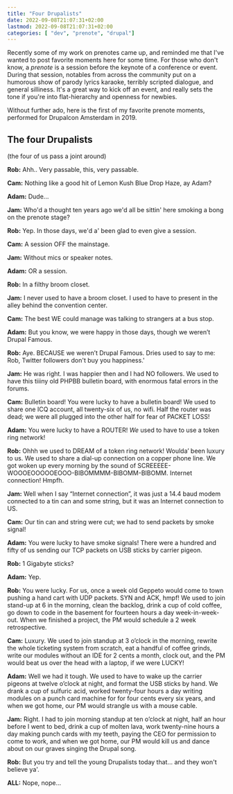 ```yaml
---
title: "Four Drupalists"
date: 2022-09-08T21:07:31+02:00
lastmod: 2022-09-08T21:07:31+02:00
categories: [ "dev", "prenote", "drupal"]
---
```


Recently some of my work on prenotes came up, and reminded me that I've wanted to post favorite moments here for some time. For those who don't know, a *prenote* is a session before the keynote of a conference or event. During that session, notables from across the community put on a humorous show of parody lyrics karaoke, terribly scripted dialogue, and general silliness. It's a great way to kick off an event, and really sets the tone if you're into flat-hierarchy and openness for newbies.

Without further ado, here is the first of my favorite prenote moments, performed for Drupalcon Amsterdam in 2019.

## The four Drupalists

(the four of us pass a joint around)

**Rob:** Ahh.. Very passable, this, very passable.

**Cam:** Nothing like a good hit of Lemon Kush Blue Drop Haze, ay Adam?

**Adam:** Dude...

**Jam:** Who'd a thought ten years ago we'd all be sittin' here smoking a bong on the prenote stage?

**Rob:** Yep. In those days, we'd a' been glad to even give a session.

**Cam:** A session OFF the mainstage.

**Jam:** Without mics or speaker notes.

**Adam:** OR a session.

**Rob:** In a filthy broom closet.

**Jam:** I never used to have a broom closet. I used to have to present in the alley behind the convention center.

**Cam:** The best WE could manage was talking to strangers at a bus stop.

**Adam:** But you know, we were happy in those days, though we weren’t Drupal Famous.

**Rob:** Aye. BECAUSE we weren’t Drupal Famous. Dries used to say to me: Rob, Twitter followers don't buy you happiness.'

**Jam:** He was right. I was happier then and I had NO followers. We used to have this tiiiny old PHPBB bulletin board, with enormous fatal errors in the forums.

**Cam:** Bulletin board! You were lucky to have a bulletin board! We used to share one ICQ account, all twenty-six of us, no wifi. Half the router was dead; we were all plugged into the other half for fear of PACKET LOSS!

**Adam:** You were lucky to have a ROUTER! *We* used to have to use a token ring network!

**Rob:** Ohhh we used to DREAM of a token ring network! Woulda’ been luxury to us. We used to share a dial-up connection on a copper phone line. We got woken up every morning by the sound of SCREEEEE-WOOOEOOOOOEOOO-BIBOMMMM-BIBOMM-BIBOMM. Internet connection! Hmpfh.

**Jam:** Well when I say “Internet connection”, it was just a 14.4 baud modem connected to a tin can and some string, but it was an Internet connection to US.

**Cam:** Our tin can and string were cut; we had to send packets by smoke signal!

**Adam:** You were lucky to have smoke signals! There were a hundred and fifty of us sending our TCP packets on USB sticks by carrier pigeon.

**Rob:** 1 Gigabyte sticks?

**Adam:** Yep.

**Rob:** You were lucky. For us, once a week old Geppeto would come to town pushing a hand cart with UDP packets. SYN and ACK, hmpf! We used to join stand-up at 6 in the morning, clean the backlog, drink a cup of cold coffee, go down to code in the basement for fourteen hours a day week-in-week-out. When we finished a project, the PM would schedule a 2 week retrospective.

**Cam:** Luxury. We used to join standup at 3 o’clock in the morning, rewrite the whole ticketing system from scratch, eat a handful of coffee grinds, write our modules without an IDE for 2 cents a month, clock out, and the PM would beat us over the head with a laptop, if we were LUCKY!

**Adam:** Well we had it tough. We used to have to wake up the carrier pigeons at twelve o’clock at night, and format the USB sticks by hand. We drank a cup of sulfuric acid, worked twenty-four hours a day writing modules on a punch card machine for for four cents every six years, and when we got home, our PM would strangle us with a mouse cable.

**Jam:** Right. I had to join morning standup at ten o’clock at night, half an hour before I went to bed, drink a cup of molten lava, work twenty-nine hours a day making punch cards with my teeth, paying the CEO for permission to come to work, and when we got home, our PM would kill us and dance about on our graves singing the Drupal song.

**Rob:** But you try and tell the young Drupalists today that... and they won't believe ya'.

**ALL:** Nope, nope...

